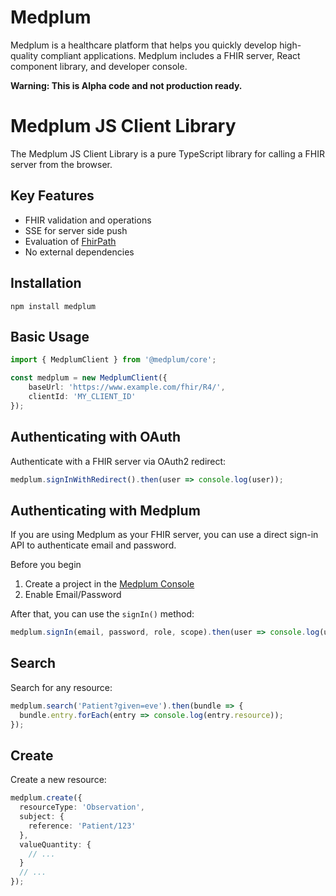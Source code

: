# Medplum

Medplum is a healthcare platform that helps you quickly develop high-quality compliant applications.  Medplum includes a FHIR server, React component library, and developer console.

**Warning: This is Alpha code and not production ready.**

# Medplum JS Client Library

The Medplum JS Client Library is a pure TypeScript library for calling a FHIR server from the browser.

## Key Features

* FHIR validation and operations
* SSE for server side push
* Evaluation of [FhirPath](https://hl7.org/fhirpath/N1/index.html)
* No external dependencies

## Installation

```
npm install medplum
```

## Basic Usage

```typescript
import { MedplumClient } from '@medplum/core';

const medplum = new MedplumClient({
    baseUrl: 'https://www.example.com/fhir/R4/',
    clientId: 'MY_CLIENT_ID'
});
```

## Authenticating with OAuth

Authenticate with a FHIR server via OAuth2 redirect:

```typescript
medplum.signInWithRedirect().then(user => console.log(user));
```

## Authenticating with Medplum

If you are using Medplum as your FHIR server, you can use a direct sign-in API to authenticate email and password.

Before you begin

1. Create a project in the [Medplum Console](https://console.medplum.com/)
2. Enable Email/Password

After that, you can use the `signIn()` method:

```typescript
medplum.signIn(email, password, role, scope).then(user => console.log(user));
```

## Search

Search for any resource:

```typescript
medplum.search('Patient?given=eve').then(bundle => {
  bundle.entry.forEach(entry => console.log(entry.resource));
});
```

## Create

Create a new resource:

```typescript
medplum.create({
  resourceType: 'Observation',
  subject: {
    reference: 'Patient/123'
  },
  valueQuantity: {
    // ...
  }
  // ...
});
```

